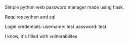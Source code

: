 Simple python web password manager made using flask.

Requires python and sql

Login credentials:
username: test
password: test

I know, it's filled with vulnerabilites
